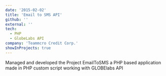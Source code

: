 ```yaml
---
date: '2015-02-02'
title: 'Email to SMS API'
github: ''
external: ''
tech:
  - PHP
  - GlobeLabs API
company: 'Teammcro Credit Corp.'
showInProjects: true
---
```


Managed and developed the Project EmailToSMS a PHP based application made in PHP custom script working with GLOBElabs API